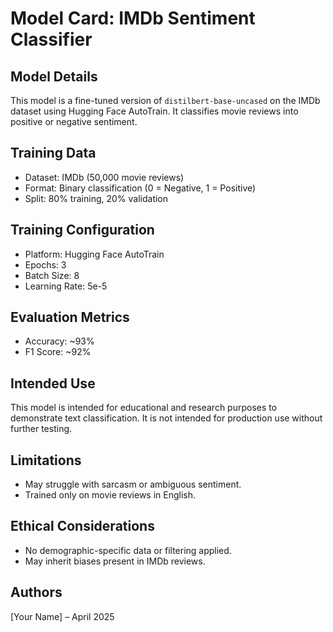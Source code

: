 
# Model Card: IMDb Sentiment Classifier

## Model Details
This model is a fine-tuned version of `distilbert-base-uncased` on the IMDb dataset using Hugging Face AutoTrain. It classifies movie reviews into positive or negative sentiment.

## Training Data
- Dataset: IMDb (50,000 movie reviews)
- Format: Binary classification (0 = Negative, 1 = Positive)
- Split: 80% training, 20% validation

## Training Configuration
- Platform: Hugging Face AutoTrain
- Epochs: 3
- Batch Size: 8
- Learning Rate: 5e-5

## Evaluation Metrics
- Accuracy: ~93%
- F1 Score: ~92%

## Intended Use
This model is intended for educational and research purposes to demonstrate text classification. It is not intended for production use without further testing.

## Limitations
- May struggle with sarcasm or ambiguous sentiment.
- Trained only on movie reviews in English.

## Ethical Considerations
- No demographic-specific data or filtering applied.
- May inherit biases present in IMDb reviews.

## Authors
[Your Name] – April 2025
